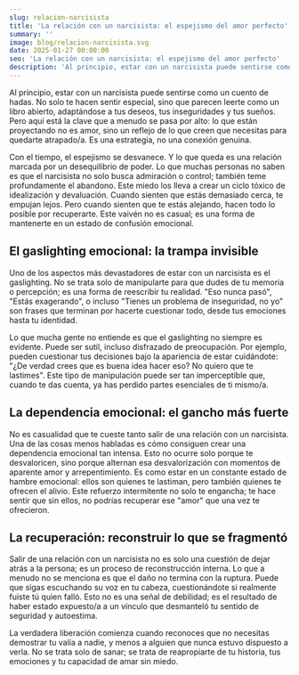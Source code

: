 ```yaml
---
slug: relacion-narcisista
title: 'La relación con un narcisista: el espejismo del amor perfecto'
summary: ''
image: blog/relacion-narcisista.svg
date: 2025-01-27 00:00:00
seo: 'La relación con un narcisista: el espejismo del amor perfecto'
description: 'Al principio, estar con un narcisista puede sentirse como un cuento de hadas. No solo te hacen sentir especial, sino que parecen leerte como un libro…'
---
```


Al principio, estar con un narcisista puede sentirse como un cuento de hadas. No solo te hacen sentir especial, sino que parecen leerte como un libro abierto, adaptándose a tus deseos, tus inseguridades y tus sueños. Pero aquí está la clave que a menudo se pasa por alto: lo que están proyectando no es amor, sino un reflejo de lo que creen que necesitas para quedarte atrapado/a. Es una estrategia, no una conexión genuina.

Con el tiempo, el espejismo se desvanece. Y lo que queda es una relación marcada por un desequilibrio de poder. Lo que muchas personas no saben es que el narcisista no solo busca admiración o control; también teme profundamente el abandono. Este miedo los lleva a crear un ciclo tóxico de idealización y devaluación. Cuando sienten que estás demasiado cerca, te empujan lejos. Pero cuando sienten que te estás alejando, hacen todo lo posible por recuperarte. Este vaivén no es casual; es una forma de mantenerte en un estado de confusión emocional.

## El gaslighting emocional: la trampa invisible

Uno de los aspectos más devastadores de estar con un narcisista es el gaslighting. No se trata solo de manipularte para que dudes de tu memoria o percepción; es una forma de reescribir tu realidad. "Eso nunca pasó", "Estás exagerando", o incluso "Tienes un problema de inseguridad, no yo" son frases que terminan por hacerte cuestionar todo, desde tus emociones hasta tu identidad.

Lo que mucha gente no entiende es que el gaslighting no siempre es evidente. Puede ser sutil, incluso disfrazado de preocupación. Por ejemplo, pueden cuestionar tus decisiones bajo la apariencia de estar cuidándote: "¿De verdad crees que es buena idea hacer eso? No quiero que te lastimes". Este tipo de manipulación puede ser tan imperceptible que, cuando te das cuenta, ya has perdido partes esenciales de ti mismo/a.

## La dependencia emocional: el gancho más fuerte

No es casualidad que te cueste tanto salir de una relación con un narcisista. Una de las cosas menos habladas es cómo consiguen crear una dependencia emocional tan intensa. Esto no ocurre solo porque te desvaloricen, sino porque alternan esa desvalorización con momentos de aparente amor y arrepentimiento. Es como estar en un constante estado de hambre emocional: ellos son quienes te lastiman, pero también quienes te ofrecen el alivio. Este refuerzo intermitente no solo te engancha; te hace sentir que sin ellos, no podrías recuperar ese "amor" que una vez te ofrecieron.

## La recuperación: reconstruir lo que se fragmentó

Salir de una relación con un narcisista no es solo una cuestión de dejar atrás a la persona; es un proceso de reconstrucción interna. Lo que a menudo no se menciona es que el daño no termina con la ruptura. Puede que sigas escuchando su voz en tu cabeza, cuestionándote si realmente fuiste tú quien falló. Esto no es una señal de debilidad; es el resultado de haber estado expuesto/a a un vínculo que desmanteló tu sentido de seguridad y autoestima.

La verdadera liberación comienza cuando reconoces que no necesitas demostrar tu valía a nadie, y menos a alguien que nunca estuvo dispuesto a verla. No se trata solo de sanar; se trata de reapropiarte de tu historia, tus emociones y tu capacidad de amar sin miedo.
